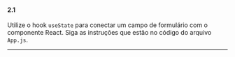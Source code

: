 #### 2.1
Utilize o hook `useState` para conectar um campo de formulário com o componente React. Siga as instruções que estão no código do arquivo `App.js`.

---